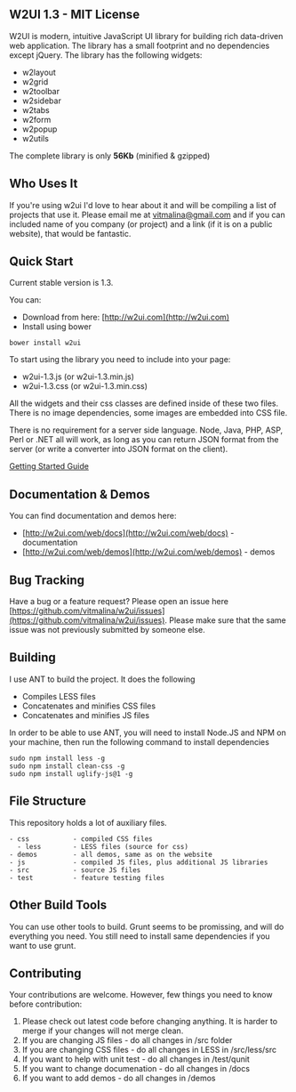 ## W2UI 1.3 - MIT License

W2UI is modern, intuitive JavaScript UI library for building rich data-driven web application. The library has
a small footprint and no dependencies except jQuery. The library has the following widgets:

* w2layout
* w2grid
* w2toolbar
* w2sidebar
* w2tabs
* w2form
* w2popup
* w2utils

The complete library is only **56Kb** (minified & gzipped)


## Who Uses It

If you're using w2ui I'd love to hear about it and will be compiling a list of projects that use it. Please email me at vitmalina@gmail.com and
if you can included name of you company (or project) and a link (if it is on a public website), that would be fantastic.

## Quick Start

Current stable version is 1.3. 

You can:
- Download from here: [http://w2ui.com](http://w2ui.com) 
- Install using bower

```
bower install w2ui
```

To start using the library you need to include into your page:

- w2ui-1.3.js (or w2ui-1.3.min.js) 
- w2ui-1.3.css (or w2ui-1.3.min.css) 

All the widgets and their css classes are defined inside of these two files. There is no image dependencies, some images
are embedded into CSS file.

There is no requirement for a server side language. Node, Java, PHP, ASP, Perl or .NET all will work, as long as you can 
return JSON format from the server (or write a converter into JSON format on the client).

[Getting Started Guide](http://w2ui.com/web/get-started)


## Documentation & Demos

You can find documentation and demos here:

* [http://w2ui.com/web/docs](http://w2ui.com/web/docs) - documentation
* [http://w2ui.com/web/demos](http://w2ui.com/web/demos) - demos


## Bug Tracking

Have a bug or a feature request? Please open an issue here [https://github.com/vitmalina/w2ui/issues](https://github.com/vitmalina/w2ui/issues).
Please make sure that the same issue was not previously submitted by someone else.


## Building

I use ANT to build the project. It does the following

- Compiles LESS files
- Concatenates and minifies CSS files
- Concatenates and minifies JS files

In order to be able to use ANT, you will need to install Node.JS and NPM on your machine, then run the following command to install dependencies

```
sudo npm install less -g
sudo npm install clean-css -g
sudo npm install uglify-js@1 -g
```


## File Structure

This repository holds a lot of auxiliary files. 

```
- css 			- compiled CSS files 
  - less 		- LESS files (source for css)
- demos 		- all demos, same as on the website
- js 			- compiled JS files, plus additional JS libraries
- src 			- source JS files
- test 			- feature testing files
```


## Other Build Tools

You can use other tools to build. Grunt seems to be promissing, and will do everything you need. You still need to install same dependencies
if you want to use grunt.


## Contributing

Your contributions are welcome. However, few things you need to know before contribution:

1. Please check out latest code before changing anything. It is harder to merge if your changes will not merge clean.
2. If you are changing JS files - do all changes in /src folder
3. If you are changing CSS files - do all changes in LESS in /src/less/src
4. If you want to help with unit test - do all changes in /test/qunit
5. If you want to change documenation - do all changes in /docs
6. If you want to add demos - do all changes in /demos

